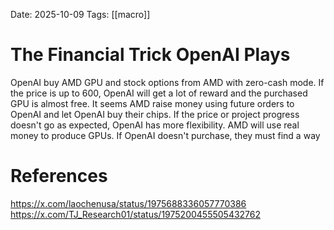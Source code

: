 Date: 2025-10-09
Tags: [[macro]]

# The Financial Trick OpenAI Plays

OpenAI buy AMD GPU and stock options from AMD with zero-cash mode.
If the price is up to 600, OpenAI will get a lot of reward and the purchased GPU is almost free. It seems AMD raise money using future orders to OpenAI and let OpenAI buy their chips.
If the price or project progress doesn't go as expected, OpenAI has more flexibility. AMD will use real money to produce GPUs. If OpenAI doesn't purchase, they must find a way  


# References
https://x.com/laochenusa/status/1975688336057770386
https://x.com/TJ_Research01/status/1975200455505432762